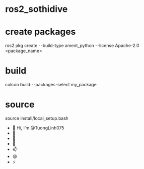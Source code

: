 # ros2_sothidive
# create packages
ros2 pkg create --build-type ament_python --license Apache-2.0 <package_name>
# build
colcon build --packages-select my_package
# source
source install/local_setup.bash

- 👋 Hi, I’m @TuongLinh075
- 👀 
- 🌱 
- 💞️ 
- 📫
- 😄 
- ⚡ 
